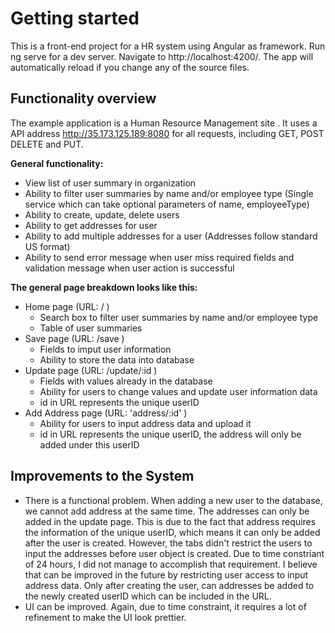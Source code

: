# Getting started

This is a front-end project for a HR system using Angular as framework. Run ng serve for a dev server. Navigate to http://localhost:4200/. The app will automatically reload if you change any of the source files.

## Functionality overview

The example application is a Human Resource Management site . It uses a API address http://35.173.125.189:8080 for all requests, including GET, POST DELETE and PUT.

**General functionality:**

- View list of user summary in organization
- Ability to filter user summaries by name and/or employee type (Single service which can take optional parameters of name, employeeType)
- Ability to create, update, delete users
- Ability to get addresses for user
- Ability to add multiple addresses for a user (Addresses follow standard US format)
- Ability to send error message when user miss required fields and validation message when user action is successful

**The general page breakdown looks like this:**

- Home page (URL: / )
    - Search box to filter user summaries by name and/or employee type
    - Table of user summaries
- Save page (URL: /save )
    - Fields to imput user information
    - Ability to store the data into database
- Update page (URL: /update/:id )
    - Fields with values already in the database
    - Ability for users to change values and update user information data
    - id in URL represents the unique userID
- Add Address page (URL: 'address/:id' )
    - Ability for users to input address data and upload it
    - id in URL represents the unique userID, the address will only be added under this userID

## Improvements to the System

- There is a functional problem. When adding a new user to the database, we cannot add address at the same time. The addresses can only be added in the update page. This is due to the fact that address requires the information of the unique userID, which means it can only be added after the user is created. However, the tabs didn't restrict the users to input the addresses before user object is created. Due to time constriant of 24 hours, I did not manage to accomplish that requirement. I believe that can be improved in the future by restricting user access to input address data. Only after creating the user, can addresses be added to the newly created userID which can be included in the URL.
- UI can be improved. Again, due to time constraint, it requires a lot of refinement to make the UI look prettier. 
